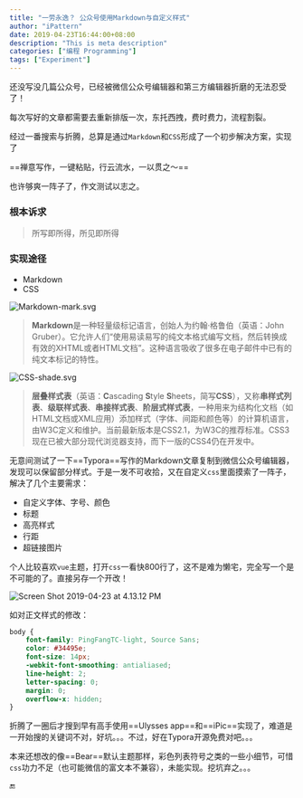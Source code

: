 ```yaml
---
title: "一劳永逸？ 公众号使用Markdown与自定义样式"
author: "iPattern"
date: 2019-04-23T16:44:00+08:00
description: "This is meta description"
categories: ["编程 Programming"]
tags: ["Experiment"]
---
```


还没写没几篇公众号，已经被微信公众号编辑器和第三方编辑器折磨的无法忍受了！

每次写好的文章都需要去重新排版一次，东托西拽，费时费力，流程割裂。

经过一番搜索与折腾，总算是通过`Markdown`和`CSS`形成了一个初步解决方案，实现了

==禅意写作，一键粘贴，行云流水，一以贯之～==

也许够爽一阵子了，作文测试以志之。



### 根本诉求


> 所写即所得，所见即所得



### 实现途径

+ Markdown
+ CSS

![Markdown-mark.svg](https://upload.wikimedia.org/wikipedia/commons/thumb/4/48/Markdown-mark.svg/64px-Markdown-mark.svg.png)

> **Markdown**是一种轻量级标记语言，创始人为约翰·格鲁伯（英语：John Gruber）。它允许人们“使用易读易写的纯文本格式编写文档，然后转换成有效的XHTML或者HTML文档”。这种语言吸收了很多在电子邮件中已有的纯文本标记的特性。



![CSS-shade.svg](https://upload.wikimedia.org/wikipedia/commons/thumb/9/93/CSS-shade.svg/275px-CSS-shade.svg.png)

> **层叠样式表**（英语：**C**ascading **S**tyle **S**heets，简写**CSS**），又称**串样式列表**、**级联样式表**、**串接样式表**、**阶层式样式表**，一种用来为结构化文档（如HTML文档或XML应用）添加样式（字体、间距和颜色等）的计算机语言，由W3C定义和维护。当前最新版本是CSS2.1，为W3C的推荐标准。CSS3现在已被大部分现代浏览器支持，而下一版的CSS4仍在开发中。



无意间测试了一下==Typora==写作的Markdown文章复制到微信公众号编辑器，发现可以保留部分样式。于是一发不可收拾，又在自定义`css`里面摸索了一阵子，解决了几个主要需求：

+ 自定义字体、字号、颜色
+ 标题
+ 高亮样式
+ 行距
+ 超链接图片

个人比较喜欢`vue`主题，打开`css`一看快800行了，这不是难为懒宅，完全写一个是不可能的了。直接另存一个开改！

![Screen Shot 2019-04-23 at 4.13.12 PM](https://ws1.sinaimg.cn/large/006tNc79gy1g2cn4l3t9lj30u00ven5u.jpg)

如对正文样式的修改：

```css
body {
    font-family: PingFangTC-light, Source Sans;
    color: #34495e;
    font-size: 14px; 
    -webkit-font-smoothing: antialiased;
    line-height: 2; 
    letter-spacing: 0;
    margin: 0;
    overflow-x: hidden;
}
```



折腾了一圈后才搜到早有高手使用==Ulysses app==和==iPic==实现了，难道是一开始搜的关键词不对，好坑。。。不过，好在Typora开源免费对吧。。。

本来还想改的像==Bear==默认主题那样，彩色列表符号之类的一些小细节，可惜`css`功力不足（也可能微信的富文本不兼容），未能实现。挖坑弃之。。。

🔚